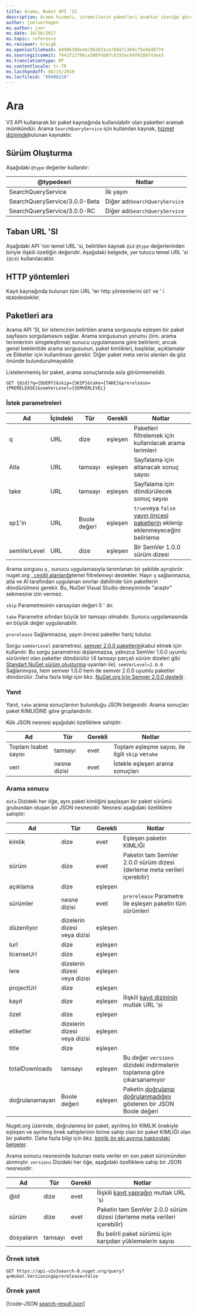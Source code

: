 ```yaml
---
title: Arama, NuGet API 'SI
description: Arama hizmeti, istemcilerin paketleri anahtar sözcüğe göre sorgulamasını ve belirli paket alanlarındaki sonuçları filtrelemesine olanak tanır.
author: joelverhagen
ms.author: jver
ms.date: 10/26/2017
ms.topic: reference
ms.reviewer: kraigb
ms.openlocfilehash: b898b389ee6c962831ce789a7c304c75e6bd8774
ms.sourcegitcommit: 7441f12f06ca380feb87c6192ec69f6108f43ee3
ms.translationtype: MT
ms.contentlocale: tr-TR
ms.lasthandoff: 08/15/2019
ms.locfileid: "69488210"
---
```

# <a name="search"></a>Ara

V3 API kullanarak bir paket kaynağında kullanılabilir olan paketleri aramak mümkündür. Arama `SearchQueryService` için kullanılan kaynak, [hizmet dizininde](service-index.md)bulunan kaynaktır.

## <a name="versioning"></a>Sürüm Oluşturma

Aşağıdaki `@type` değerler kullanılır:

@typedeeri                   | Notlar
----------------------------- | -----
SearchQueryService            | İlk yayın
SearchQueryService/3.0.0-Beta | Diğer adı`SearchQueryService`
SearchQueryService/3.0.0-RC   | Diğer adı`SearchQueryService`

## <a name="base-url"></a>Taban URL 'SI

Aşağıdaki API 'nin temel URL 'si, belirtilen kaynak `@id` `@type` değerlerinden biriyle ilişkili özelliğin değeridir. Aşağıdaki belgede, yer tutucu temel URL 'si `{@id}` kullanılacaktır.

## <a name="http-methods"></a>HTTP yöntemleri

Kayıt kaynağında bulunan tüm URL 'ler http yöntemlerini `GET` ve ' i `HEAD`destekler.

## <a name="search-for-packages"></a>Paketleri ara

Arama API 'SI, bir istemcinin belirtilen arama sorgusuyla eşleşen bir paket sayfasını sorgulamasını sağlar. Arama sorgusunun yorumu (örn. arama terimlerinin simgeleştirme) sunucu uygulamasına göre belirlenir, ancak genel beklentide arama sorgusunun, paket kimlikleri, başlıklar, açıklamalar ve Etiketler için kullanılması gerekir. Diğer paket meta verisi alanları da göz önünde bulundurulmayabilir.

Listelenmemiş bir paket, arama sonuçlarında asla görünmemelidir.

    GET {@id}?q={QUERY}&skip={SKIP}&take={TAKE}&prerelease={PRERELEASE}&semVerLevel={SEMVERLEVEL}

### <a name="request-parameters"></a>İstek parametreleri

Ad        | İçindeki     | Tür    | Gerekli | Notlar
----------- | ------ | ------- | -------- | -----
q           | URL    | dize  | eşleşen       | Paketleri filtrelemek için kullanılacak arama terimleri
Atla        | URL    | tamsayı | eşleşen       | Sayfalama için atlanacak sonuç sayısı
take        | URL    | tamsayı | eşleşen       | Sayfalama için döndürülecek sonuç sayısı
sp1'in  | URL    | Boole değeri | eşleşen       | `true`veya `false` [yayın öncesi paketlerin](../create-packages/prerelease-packages.md) eklenip eklenmeyeceğini belirleme
semVerLevel | URL    | dize  | eşleşen       | Bir SemVer 1.0.0 sürüm dizesi 

Arama sorgusu `q` , sunucu uygulamasıyla tanımlanan bir şekilde ayrıştırılır. nuget.org [, çeşitli alanlarda](../consume-packages/finding-and-choosing-packages.md#search-syntax)temel filtrelemeyi destekler. Hayır `q` sağlanmazsa, atla ve Al tarafından uygulanan sınırlar dahilinde tüm paketlerin döndürülmesi gerekir. Bu, NuGet Visual Studio deneyiminde "araştır" sekmesine izin vermez.

`skip` Parametresinin varsayılan değeri 0 ' dır.

`take` Parametre sıfırdan büyük bir tamsayı olmalıdır. Sunucu uygulamasında en büyük değer uygulanabilir.

`prerelease` Sağlanmazsa, yayın öncesi paketler hariç tutulur.

Sorgu `semVerLevel` parametresi, [semver 2.0.0 paketlerini](https://github.com/NuGet/Home/wiki/SemVer2-support-for-nuget.org-%28server-side%29#identifying-semver-v200-packages)kabul etmek için kullanılır.
Bu sorgu parametresi dışlanmazsa, yalnızca SemVer 1.0.0 uyumlu sürümleri olan paketler döndürülür (4 tamsayı parçalı sürüm dizeleri gibi [Standart NuGet sürüm oluşturma](../concepts/package-versioning.md) uyarıları ile).
`semVerLevel=2.0.0` Sağlanmışsa, hem semver 1.0.0 hem de semver 2.0.0 uyumlu paketler döndürülür. Daha fazla bilgi için bkz. [NuGet.org Için Semver 2.0.0 desteği](https://github.com/NuGet/Home/wiki/SemVer2-support-for-nuget.org-%28server-side%29) .

### <a name="response"></a>Yanıt

Yanıt, `take` arama sonuçlarının bulunduğu JSON belgesidir. Arama sonuçları paket KIMLIĞINE göre gruplandırılır.

Kök JSON nesnesi aşağıdaki özelliklere sahiptir:

Ad      | Tür             | Gerekli | Notlar
--------- | ---------------- | -------- | -----
Toplam Isabet sayısı | tamsayı          | evet      | Toplam eşleşme sayısı, ile ilgili `skip` ve`take`
veri      | nesne dizisi | evet      | İstekle eşleşen arama sonuçları

### <a name="search-result"></a>Arama sonucu

`data` Dizideki her öğe, aynı paket kimliğini paylaşan bir paket sürümü grubundan oluşan bir JSON nesnesidir.
Nesnesi aşağıdaki özelliklere sahiptir:

Ad           | Tür                       | Gerekli | Notlar
-------------- | -------------------------- | -------- | -----
kimlik             | dize                     | evet      | Eşleşen paketin KIMLIĞI
sürüm        | dize                     | evet      | Paketin tam SemVer 2.0.0 sürüm dizesi (derleme meta verileri içerebilir)
açıklama    | dize                     | eşleşen       | 
sürümler       | nesne dizisi           | evet      | `prerelease` Parametre ile eşleşen paketin tüm sürümleri
düzenliyor        | dizelerin dizesi veya dizisi | eşleşen       | 
Iurl        | dize                     | eşleşen       | 
licenseUrl     | dize                     | eşleşen       | 
lere         | dizelerin dizesi veya dizisi | eşleşen       | 
projectUrl     | dize                     | eşleşen       | 
kayıt   | dize                     | eşleşen       | İlişkili [kayıt dizininin](registration-base-url-resource.md#registration-index) mutlak URL 'si
özet        | dize                     | eşleşen       | 
etiketler           | dizelerin dizesi veya dizisi | eşleşen       | 
title          | dize                     | eşleşen       | 
totalDownloads | tamsayı                    | eşleşen       | Bu değer `versions` dizideki indirmelerin toplamına göre çıkarsanamıyor
doğrulanamayan       | Boole değeri                    | eşleşen       | Paketin [doğrulanıp doğrulanmadığını](../nuget-org/id-prefix-reservation.md) gösteren bir JSON Boole değeri

Nuget.org üzerinde, doğrulanmış bir paket, ayrılmış bir KIMLIK önekiyle eşleşen ve ayrılmış önek sahiplerinin birine sahip olan bir paket KIMLIĞI olan bir pakettir. Daha fazla bilgi için bkz. [kimlik ön eki ayırma hakkındaki belgeler](../reference/id-prefix-reservation.md).

Arama sonucu nesnesinde bulunan meta veriler en son paket sürümünden alınmıştır. `versions` Dizideki her öğe, aşağıdaki özelliklere sahip bir JSON nesnesidir:

Ad      | Tür    | Gerekli | Notlar
--------- | ------- | -------- | -----
@id       | dize  | evet      | İlişkili [kayıt yaprağın](registration-base-url-resource.md#registration-leaf) mutlak URL 'si
sürüm   | dize  | evet      | Paketin tam SemVer 2.0.0 sürüm dizesi (derleme meta verileri içerebilir)
dosyaların | tamsayı | evet      | Bu belirli paket sürümü için karşıdan yüklemelerin sayısı

### <a name="sample-request"></a>Örnek istek

    GET https://api-v2v3search-0.nuget.org/query?q=NuGet.Versioning&prerelease=false

### <a name="sample-response"></a>Örnek yanıt

[!code-JSON [search-result.json](./_data/search-result.json)]
